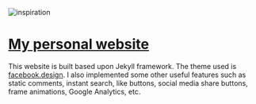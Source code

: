 ![inspiration](https://raw.githubusercontent.com/shuzhanfan/shuzhanfan.github.io/master/assets/images/about.gif?token=ALOAm2CARy9J21XU2MiHHah68pnmSjZBks5baxe2wA%3D%3D)

# [My personal website][]
This website is built based upon Jekyll framework. The theme used is [facebook.design][]. I also implemented some other useful features
such as static comments, instant search, like buttons, social media share buttons, frame animations, Google Analytics, etc.

<!--refs-->
[My personal website]: https://shuzhanfan.github.io
[facebook.design]: http://facebook.design/
